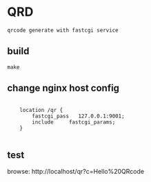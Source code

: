 QRD
====

    qrcode generate with fastcgi service


## build

    make

## change nginx host config

````

	location /qr {
		fastcgi_pass   127.0.0.1:9001;
		include		fastcgi_params;
	}


````

## test

browse: http://localhost/qr?c=Hello%20QRcode
